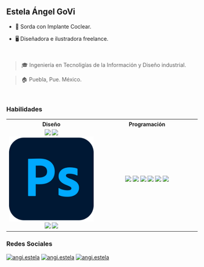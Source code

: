 ## Estela Ángel GoVi
- 🦻 Sorda con Implante Coclear.

- 🖥 Diseñadora e ilustradora freelance.

<br>

> 🎓 Ingeniería en Tecnoligías de la Información y Diseño industrial.

> 🏠 Puebla, Pue. México.

<br>

### Habilidades
<table border="0">
    <tr>
    <th width="500px">
      Diseño
      <br/>
     </th>
    <th width="500px">
      Programación
      <br/>
     </th>
    
  </tr>
  <tr>
    <td align="center">
      <img src="https://img.shields.io/badge/Procreate-000000?style=for-the-badge&logo=leaflet&logoColor=F33070"/>
      <img src="https://img.shields.io/badge/Photoshop-001e36?style=for-the-badge&logo=adobephotoshop&logoColor=31a8ff"/>
      <img src="assets\photoshop.png"/>
      <img src="https://img.shields.io/badge/Illustrator-260600?style=for-the-badge&logo=adobeillustrator&logoColor=ff401f"/>
      <img src="https://img.shields.io/badge/Autodesk-e6084f?style=for-the-badge&logo=autodesk&logoColor=white"/>
      </td>
    <td align="center">
      <img src="https://img.shields.io/badge/C%2B%2B-044f88?style=for-the-badge&logo=c%2B%2B&logoColor=white"/>
      <img src="https://img.shields.io/badge/HTML-e34c26?style=for-the-badge&logo=html5&logoColor=white"/>
      <img src="https://img.shields.io/badge/PHP-474a8a?style=for-the-badge&logo=PHP&logoColor=white"/>
      <img src="https://img.shields.io/badge/firebase-039BE5?style=for-the-badge&logo=firebase&logoColor=ffcb2b"/>
      <img src="https://img.shields.io/badge/Android-04242c?style=for-the-badge&logo=android&logoColor=32cd82"/>
      <img src="https://img.shields.io/badge/React native-1c2c4c?style=for-the-badge&logo=react&logoColor=88dded"/>
    </td>
  </tr>
  </table>


### Redes Sociales
[![angi.estela](https://img.shields.io/badge/Discord-7289da?style=for-the-badge&logo=discord&logoColor=white)](https://discordapp.com/users/880570183167655996)
[![angi.estela](https://img.shields.io/badge/Instagram-dd2a7b?style=for-the-badge&logo=instagram&logoColor=white)](https://www.instagram.com/angi.estela/)
[![angi.estela](https://img.shields.io/badge/TikTok-000000?style=for-the-badge&logo=tiktok&logoColor=white)](https://www.tiktok.com/@angi.estela?_t=8hy5L4DRePV&_r=1)


